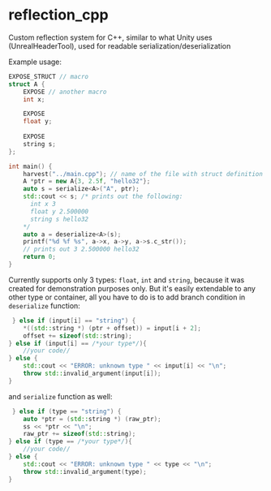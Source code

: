 # reflection_cpp
Custom reflection system for C++, similar to what Unity uses (UnrealHeaderTool), used for readable serialization/deserialization

Example usage:
```c++
EXPOSE_STRUCT // macro
struct A {
    EXPOSE // another macro
    int x;

    EXPOSE
    float y;
    
    EXPOSE
    string s;
};

int main() {
    harvest("../main.cpp"); // name of the file with struct definition
    A *ptr = new A{3, 2.5f, "hello32"};
    auto s = serialize<A>("A", ptr);
    std::cout << s; /* prints out the following:
      int x 3
      float y 2.500000
      string s hello32
    */
    auto a = deserialize<A>(s);
    printf("%d %f %s", a->x, a->y, a->s.c_str());
    // prints out 3 2.500000 hello32
    return 0;
}
```

Currently supports only 3 types: `float`, `int` and `string`, because it was created for demonstration purposes only.
But it's easily extendable to any other type or container, all you have to do is to add branch condition in `deserialize` function:
```c++
 } else if (input[i] == "string") {
    *((std::string *) (ptr + offset)) = input[i + 2];
    offset += sizeof(std::string);
} else if (input[i] == /*your type*/){
    //your code//
} else {
    std::cout << "ERROR: unknown type " << input[i] << "\n";
    throw std::invalid_argument(input[i]);
}
```
and `serialize` function as well:
```c++
 } else if (type == "string") {
    auto *ptr = (std::string *) (raw_ptr);
    ss << *ptr << "\n";
    raw_ptr += sizeof(std::string);
} else if (type == /*your type*/){
    //your code//
} else {
    std::cout << "ERROR: unknown type " << type << "\n";
    throw std::invalid_argument(type);
}
```

